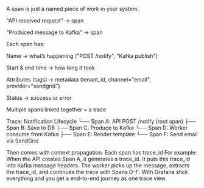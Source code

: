 A span is just a named piece of work in your system.

"API received request" → span

"Produced message to Kafka" → span

Each span has:

Name → what’s happening ("POST /notify", "Kafka publish")

Start & end time → how long it took

Attributes (tags) → metadata (tenant_id, channel="email", provider="sendgrid")

Status → success or error

Multiple spans linked together = a trace

Trace: Notification Lifecycle
└── Span A: API POST /notify (root span)
    ├── Span B: Save to DB
    ├── Span C: Produce to Kafka
    └── Span D: Worker consume from Kafka
        ├── Span E: Render template
        └── Span F: Send email via SendGrid


Then comes with context propagation.
Each span has trace_id
For example:
When the API creates Span A, it generates a trace_id.
It puts this trace_id into Kafka message headers.
The worker picks up the message, extracts the trace_id, and continues the trace with Spans D–F.
With Grafana stick everything and you get a end-to-end journey as one trace view.